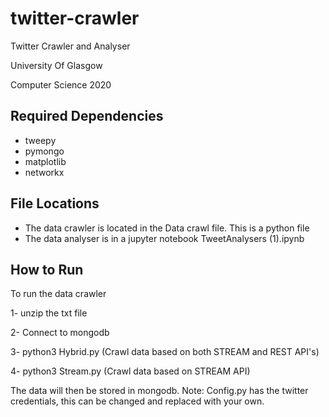 # twitter-crawler

Twitter Crawler and Analyser 

University Of Glasgow

Computer Science 2020


## Required Dependencies 
* tweepy
* pymongo
* matplotlib
* networkx

## File Locations

* The data crawler is located in the Data crawl file. This is a python file
* The data analyser is in a jupyter notebook TweetAnalysers (1).ipynb

## How to Run 
To run the data crawler

 1- unzip the txt file 
 
 2- Connect to mongodb
 
 3- python3 Hybrid.py (Crawl data based on both STREAM and REST API's)
 
 4- python3 Stream.py (Crawl data based on STREAM API)
 

The data will then be stored in mongodb. 
Note: Config.py has the twitter credentials, this can be changed and replaced with your own. 


